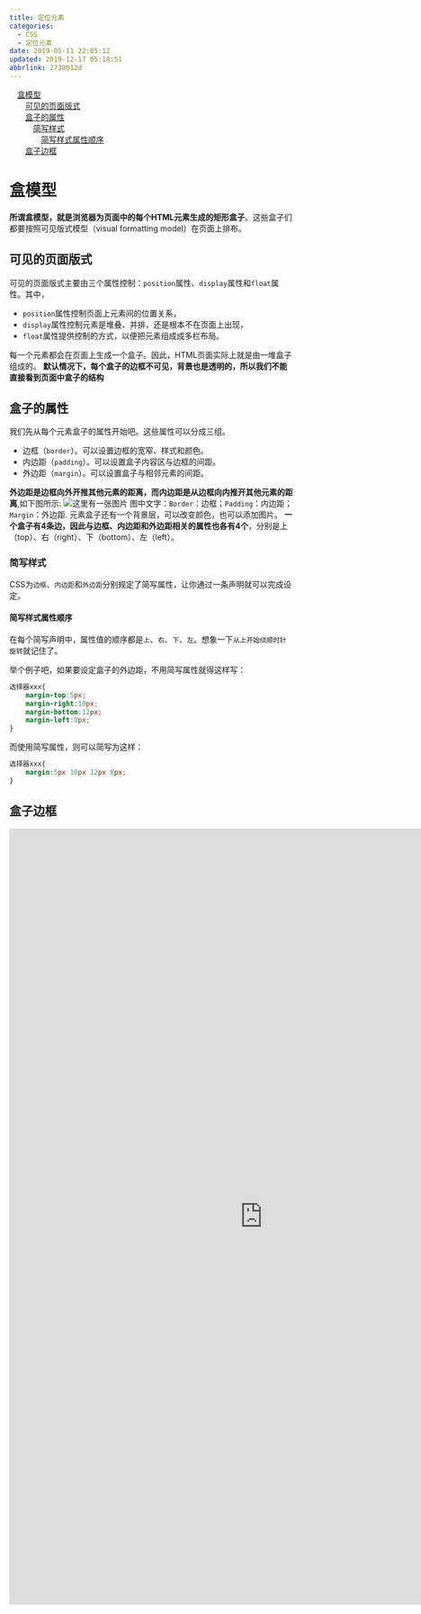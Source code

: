```yaml
---
title: 定位元素
categories: 
  - CSS
  - 定位元素
date: 2019-05-11 22:05:12
updated: 2019-12-17 05:18:51
abbrlink: 2738012d
---
```

<div id='my_toc'><a href="/blog/2738012d/#盒模型" class="header_1">盒模型</a>&nbsp;<br><a href="/blog/2738012d/#可见的页面版式" class="header_2">可见的页面版式</a>&nbsp;<br><a href="/blog/2738012d/#盒子的属性" class="header_2">盒子的属性</a>&nbsp;<br><a href="/blog/2738012d/#简写样式" class="header_3">简写样式</a>&nbsp;<br><a href="/blog/2738012d/#简写样式属性顺序" class="header_4">简写样式属性顺序</a>&nbsp;<br><a href="/blog/2738012d/#盒子边框" class="header_2">盒子边框</a>&nbsp;<br></div>
<style>.header_1{margin-left: 1em;}.header_2{margin-left: 2em;}.header_3{margin-left: 3em;}.header_4{margin-left: 4em;}.header_5{margin-left: 5em;}.header_6{margin-left: 6em;}</style>
<!--more-->
<script>if (navigator.platform.search('arm')==-1){document.getElementById('my_toc').style.display = 'none';}var e,p = document.getElementsByTagName('p');while (p.length>0) {e = p[0];e.parentElement.removeChild(e);}</script>

<!--end-->
# 盒模型 #
**所谓盒模型，就是浏览器为页面中的每个HTML元素生成的矩形盒子**。这些盒子们都要按照可见版式模型（visual formatting model）在页面上排布。
## 可见的页面版式 ##
可见的页面版式主要由三个属性控制：`position`属性、`display`属性和`float`属性。其中，
- `position`属性控制页面上元素间的位置关系，
- `display`属性控制元素是堆叠、并排，还是根本不在页面上出现，
- `float`属性提供控制的方式，以便把元素组成成多栏布局。

每一个元素都会在页面上生成一个盒子。因此，HTML页面实际上就是由一堆盒子组成的。
**默认情况下，每个盒子的边框不可见，背景也是透明的，所以我们不能直接看到页面中盒子的结构**

## 盒子的属性 ##
我们先从每个元素盒子的属性开始吧。这些属性可以分成三组。
- 边框（`border`）。可以设置边框的宽窄、样式和颜色。
- 内边距（`padding`）。可以设置盒子内容区与边框的间距。
- 外边距（`margin`）。可以设置盒子与相邻元素的间距。

**外边距是边框向外开推其他元素的距离，而内边距是从边框向内推开其他元素的距离**,如下图所示:
![这里有一张图片](https://image-1257720033.cos.ap-shanghai.myqcloud.com/blog/CSS/chapter3/1.png)
图中文字：`Border`：边框；`Padding`：内边距；`Margin`：外边距.
元素盒子还有一个背景层，可以改变颜色，也可以添加图片。
**一个盒子有4条边，因此与边框、内边距和外边距相关的属性也各有4个**，分别是上（top）、右（right）、下（bottom）、左（left）。
### 简写样式 ###
CSS为`边框`、`内边距`和`外边距`分别规定了简写属性，让你通过一条声明就可以完成设定。
#### 简写样式属性顺序 ####
在每个简写声明中，属性值的顺序都是`上`、`右`、`下`、`左`。想象一下`从上开始绕顺时针旋转`就记住了。

举个例子吧，如果要设定盒子的外边距，不用简写属性就得这样写：
```css
选择器xxx{
    margin-top:5px;
    margin-right:10px;
    margin-bottom:12px;
    margin-left:8px;
}
```
而使用简写属性，则可以简写为这样：
```css
选择器xxx{
    margin:5px 10px 12px 8px;
}
```
## 盒子边框 ##
<iframe frameborder= "no" border= "0" marginwidth= "0" marginheight= "0" width=900 height=1380 src= "http://edrawcloudpubliccn.oss-cn-shenzhen.aliyuncs.com/viewer/self/738327/share/2019-5-12/1557631930/main.svg"></iframe>
